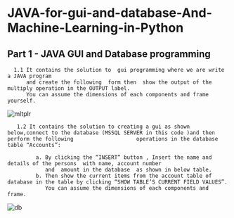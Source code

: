# JAVA-for-gui-and-database-And-Machine-Learning-in-Python

## Part 1 - JAVA GUI and Database programming  
      
      1.1 It contains the solution to  gui programming where we are write a JAVA program
          and create the following  form then  show the output of the multiply operation in the OUTPUT label. 
          You can assume the dimensions of each components and frame yourself.      
![mltplr](https://user-images.githubusercontent.com/99060952/211167609-45914a99-68f5-4edf-bac2-5249fb7eee06.PNG)



       1.2 It contains the solution to creating a gui as shown below,connect to the database (MSSQL SERVER in this code )and then perform the following                    operations in the database table “Accounts”:
            
             a. By clicking the “INSERT” button , Insert the name and details of the persons  with name, account number 
                and  amount in the database  as shown in below table. 
             b. Then show the current items from the account table of database in the table by clicking “SHOW TABLE’S CURRENT FIELD VALUES”.  
                You can assume the dimensions of each components and frame.

![db](https://user-images.githubusercontent.com/99060952/211168001-69837f3d-8d11-416c-a00b-0ba050e46381.PNG)
